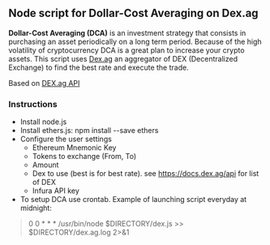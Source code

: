 ## Node script for Dollar-Cost Averaging on Dex.ag

**Dollar-Cost Averaging (DCA)** is an investment strategy that consists in purchasing an asset periodically on a long term period. Because of the high volatility of cryptocurrency DCA is a great plan to increase your crypto assets.
This script uses [Dex.ag](https://dex.ag) an aggregator of DEX (Decentralized Exchange) to find the best rate and execute the trade.

Based on [DEX.ag API](https://docs.dex.ag/api)

### Instructions
* Install node.js
* Install ethers.js: npm install --save ethers
* Configure the user settings
  * Ethereum Mnemonic Key
  * Tokens to exchange (From, To)
  * Amount
  * Dex to use (best is for best rate). see https://docs.dex.ag/api for list of DEX
  * Infura API key
* To setup DCA use crontab. Example of launching script everyday at midnight:
 > 0 0 * * * /usr/bin/node $DIRECTORY/dex.js >> $DIRECTORY/dex.ag.log 2>&1
